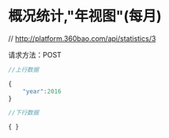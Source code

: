 # 概况统计,"年视图"(每月)

// http://platform.360bao.com/api/statistics/3

请求方法：POST

```javascript
//上行数据

{
    "year":2016
}

```
```javascript
//下行数据

{ }

```
